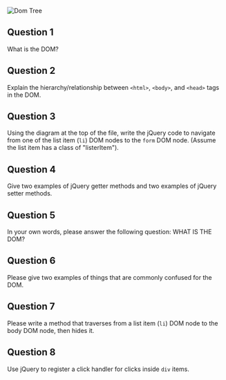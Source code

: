 ![Dom Tree](https://cloud.githubusercontent.com/assets/10408784/16956664/55e2d6b4-4da7-11e6-8b7e-099d124a7403.png)

## Question 1

What is the DOM?

<!-- your answer starts here -->

<!-- your answer ends here -->

## Question 2

Explain the hierarchy/relationship between `<html>`, `<body>`, and `<head>` tags in the DOM.

<!-- your answer starts here -->

<!-- your answer ends here -->

## Question 3

Using the diagram at the top of the file, write the jQuery code to navigate from
one of the list item (`li`) DOM nodes to the `form` DOM node. (Assume the list
item has a class of "listerItem").

<!-- your answer starts here -->

<!-- your answer ends here -->

## Question 4

Give two examples of jQuery getter methods and two examples of jQuery setter
methods.

<!-- your answer starts here -->

<!-- your answer ends here -->

## Question 5

In your own words, please answer the following question: WHAT IS THE DOM?

<!-- your answer starts here -->

<!-- your answer ends here -->

## Question 6

Please give two examples of things that are commonly confused for the DOM.

<!-- your answer starts here -->

<!-- your answer ends here -->

## Question 7

Please write a method that traverses from a list item (`li`) DOM node to the
body DOM node, then hides it.

<!-- your answer starts here -->

<!-- your answer ends here -->

## Question 8

Use jQuery to register a click handler for clicks inside `div` items.

<!-- your answer starts here -->

<!-- your answer ends here -->
